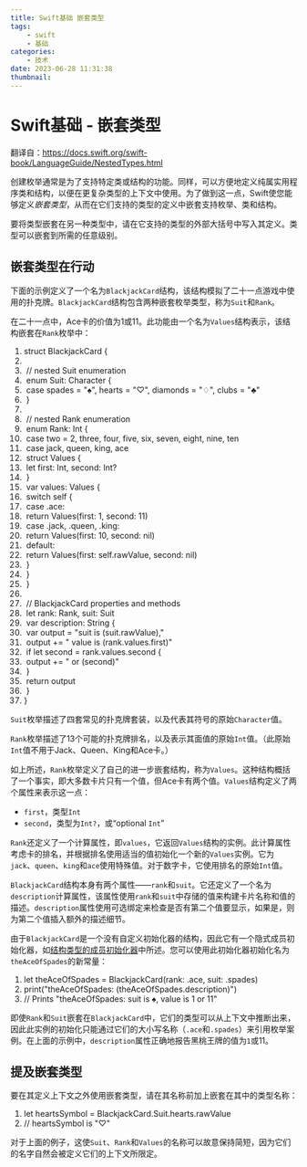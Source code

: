 ```yaml
---
title: Swift基础 嵌套类型
tags:
    - swift
    - 基础
categories:
    - 技术
date: 2023-06-28 11:31:38
thumbnail:
---
```

# Swift基础 - 嵌套类型

翻译自：https://docs.swift.org/swift-book/LanguageGuide/NestedTypes.html

创建枚举通常是为了支持特定类或结构的功能。同样，可以方便地定义纯属实用程序类和结构，以便在更复杂类型的上下文中使用。为了做到这一点，Swift使您能够定义*嵌套类型*，从而在它们支持的类型的定义中嵌套支持枚举、类和结构。

要将类型嵌套在另一种类型中，请在它支持的类型的外部大括号中写入其定义。类型可以嵌套到所需的任意级别。

## 嵌套类型在行动

下面的示例定义了一个名为`BlackjackCard`结构，该结构模拟了二十一点游戏中使用的扑克牌。`BlackjackCard`结构包含两种嵌套枚举类型，称为`Suit`和`Rank`。

在二十一点中，Ace卡的价值为1或11。此功能由一个名为`Values`结构表示，该结构嵌套在`Rank`枚举中：

1. struct BlackjackCard {
2. 
3. ​    // nested Suit enumeration
4. ​    enum Suit: Character {
5. ​        case spades = "♠", hearts = "♡", diamonds = "♢", clubs = "♣"
6. ​    }
7. 
8. ​    // nested Rank enumeration
9. ​    enum Rank: Int {
10. ​        case two = 2, three, four, five, six, seven, eight, nine, ten
11. ​        case jack, queen, king, ace
12. ​        struct Values {
13. ​            let first: Int, second: Int?
14. ​        }
15. ​        var values: Values {
16. ​            switch self {
17. ​            case .ace:
18. ​                return Values(first: 1, second: 11)
19. ​            case .jack, .queen, .king:
20. ​                return Values(first: 10, second: nil)
21. ​            default:
22. ​                return Values(first: self.rawValue, second: nil)
23. ​            }
24. ​        }
25. ​    }
26. 
27. ​    // BlackjackCard properties and methods
28. ​    let rank: Rank, suit: Suit
29. ​    var description: String {
30. ​        var output = "suit is \(suit.rawValue),"
31. ​        output += " value is \(rank.values.first)"
32. ​        if let second = rank.values.second {
33. ​            output += " or \(second)"
34. ​        }
35. ​        return output
36. ​    }
37. }

`Suit`枚举描述了四套常见的扑克牌套装，以及代表其符号的原始`Character`值。

`Rank`枚举描述了13个可能的扑克牌排名，以及表示其面值的原始`Int`值。（此原始`Int`值不用于Jack、Queen、King和Ace卡。）

如上所述，`Rank`枚举定义了自己的进一步嵌套结构，称为`Values`。这种结构概括了一个事实，即大多数卡片只有一个值，但Ace卡有两个值。`Values`结构定义了两个属性来表示这一点：

- `first`，类型`Int`
- `second`，类型为`Int?`，或“optional `Int`”

`Rank`还定义了一个计算属性，即`values`，它返回`Values`结构的实例。此计算属性考虑卡的排名，并根据排名使用适当的值初始化一个新的`Values`实例。它为`jack`、`queen`、`king`和`ace`使用特殊值。对于数字卡，它使用排名的原始`Int`值。

`BlackjackCard`结构本身有两个属性——`rank`和`suit`。它还定义了一个名为`description`计算属性，该属性使用`rank`和`suit`中存储的值来构建卡片名称和值的描述。`description`属性使用可选绑定来检查是否有第二个值要显示，如果是，则为第二个值插入额外的描述细节。

由于`BlackjackCard`是一个没有自定义初始化器的结构，因此它有一个隐式成员初始化器，如[结构类型的成员初始化器](https://docs.swift.org/swift-book/LanguageGuide/Initialization.html#ID214)中所述。您可以使用此初始化器初始化名为`theAceOfSpades`的新常量：

1. let theAceOfSpades = BlackjackCard(rank: .ace, suit: .spades)
2. print("theAceOfSpades: \(theAceOfSpades.description)")
3. // Prints "theAceOfSpades: suit is ♠, value is 1 or 11"

即使`Rank`和`Suit`嵌套在`BlackjackCard`中，它们的类型可以从上下文中推断出来，因此此实例的初始化只能通过它们的大小写名称（`.ace`和`.spades`）来引用枚举案例。在上面的示例中，`description`属性正确地报告黑桃王牌的值为`1`或11。

## 提及嵌套类型

要在其定义上下文之外使用嵌套类型，请在其名称前加上嵌套在其中的类型名称：

1. let heartsSymbol = BlackjackCard.Suit.hearts.rawValue
2. // heartsSymbol is "♡"

对于上面的例子，这使`Suit`、`Rank`和`Values`的名称可以故意保持简短，因为它们的名字自然会被定义它们的上下文所限定。
